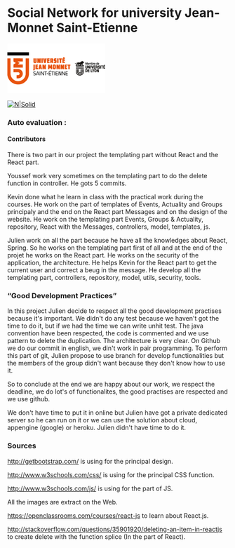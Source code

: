 # Social Network for university Jean-Monnet Saint-Etienne

[![N|Solid](https://github.com/jbrat/SocialNetworkUJM-SpringReact/blob/master/src/main/resources/static/images/logo_ujm.png?raw=true)](https://www.univ-st-etienne.fr/fr/index.html)

[![N|Solid](http://rubenjgarcia.es/wp-content/uploads/2016/09/springboot.png)](https://projects.spring.io/spring-boot/)

### Auto evaluation :

#### Contributors
There is two part in our project the templating part without React and the React part. 

Youssef work very sometimes on the templating part to do the delete function in controller. He gots 5 commits.

Kevin done what he learn in class with the practical work during the courses. He work on the part of templates of Events, Actuality and Groups principaly and the end on the React part Messages and on the design of the website. He work on the templating part Events, Groups & Actuality, repository, React with the Messages, controllers, model, templates, js.

Julien work on all the part because he have all the knowledges about React, Spring. So he works on the templating part first of all and at the end of the projet he works on the React part. 
He works on the security of the application, the architecture. He helps Kevin for the React part to get the current user and correct a beug in the message. 
He develop all the templating part, controllers, repository, model, utils, security, tools. 

### “Good Development Practices”
In this project Julien decide to respect all the good development practises because it's important. We didn't do any test because we haven't got the time to do it, but if we had the time we can write unhit test. 
The java convention have been respected, the code is commented and we use pattern to delete the duplication. The architecture is very clear. 
On Github we do our commit in english, we din't work in pair programming. To perform this part of git, Julien propose to use branch for develop functionalities but the members of the group didn't want because they don't know how to use it. 

So to conclude at the end we are happy about our work, we respect the deadline, we do lot's of functionalites, the good practises are respected and we use github.


We don't have time to put it in online but Julien have got a private dedicated server so he can run on it or we can use the solution about cloud, appengine (google) or heroku. Julien didn't have time to do it. 

### Sources
http://getbootstrap.com/ is using for the principal design.

http://www.w3schools.com/css/ is using for the principal CSS function.

http://www.w3schools.com/js/ is using for the part of JS.

All the images are extract on the Web.

https://openclassrooms.com/courses/react-js to learn about React.js.

http://stackoverflow.com/questions/35901920/deleting-an-item-in-reactjs to create delete with the function splice (In the part of React). 

